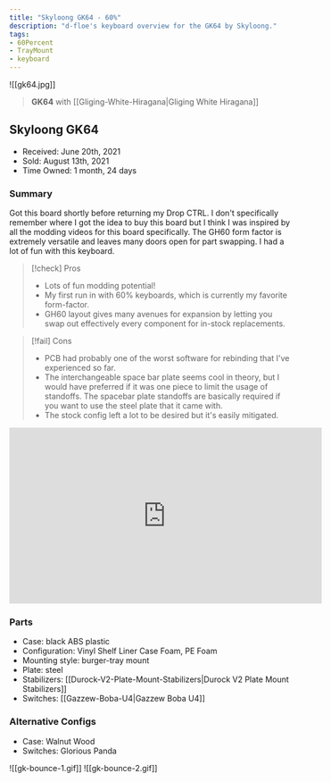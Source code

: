 ```yaml
---
title: "Skyloong GK64 - 60%"
description: "d-floe's keyboard overview for the GK64 by Skyloong."
tags:
- 60Percent
- TrayMount
- keyboard
---
```


![[gk64.jpg]]

> **GK64** with [[Gliging-White-Hiragana|Gliging White Hiragana]]

## Skyloong GK64

- Received: June 20th, 2021
- Sold: August 13th, 2021
- Time Owned: 1 month, 24 days

### Summary

Got this board shortly before returning my Drop CTRL. I don't specifically remember where I got the idea to buy this board but I think I was inspired by all the modding videos for this board specifically. The GH60 form factor is extremely versatile and leaves many doors open for part swapping. I had a lot of fun with this keyboard.

> [!check] Pros
>
> -   Lots of fun modding potential!
> -   My first run in with 60% keyboards, which is currently my favorite form-factor.
> -   GH60 layout gives many avenues for expansion by letting you swap out effectively every component for in-stock replacements.

> [!fail] Cons
>
> -   PCB had probably one of the worst software for rebinding that I've experienced so far.
> -   The interchangeable space bar plate seems cool in theory, but I would have preferred if it was one piece to limit the usage of standoffs. The spacebar plate standoffs are basically required if you want to use the steel plate that it came with.
> -   The stock config left a lot to be desired but it's easily mitigated.

<iframe width="560" height="315" src="https://www.youtube-nocookie.com/embed/9QvjhCcBhVE" title="YouTube video player" frameborder="0" allow="accelerometer; autoplay; clipboard-write; encrypted-media; gyroscope; picture-in-picture; web-share" allowfullscreen></iframe>

### Parts

- Case: black ABS plastic
- Configuration: Vinyl Shelf Liner Case Foam, PE Foam
- Mounting style: burger-tray mount
- Plate: steel
- Stabilizers: [[Durock-V2-Plate-Mount-Stabilizers|Durock V2 Plate Mount Stabilizers]]
- Switches: [[Gazzew-Boba-U4|Gazzew Boba U4]]

### Alternative Configs

- Case: Walnut Wood
- Switches: Glorious Panda

![[gk-bounce-1.gif]]
![[gk-bounce-2.gif]]
